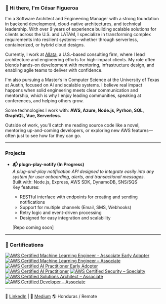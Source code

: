 ### 👋 Hi there, I'm César Figueroa

I'm a Software Architect and Engineering Manager with a strong foundation in backend development, cloud-native architectures, and technical leadership. With over 9 years of experience building scalable solutions for clients across the U.S. and LATAM, I specialize in transforming complex requirements into resilient systems—whether through serverless, containerized, or hybrid cloud designs.

Currently, I work at [Allata](https://www.allata.com), a U.S.-based consulting firm, where I lead architecture and engineering efforts for high-impact clients. My role often blends hands-on development with mentoring, infrastructure design, and enabling agile teams to deliver with confidence.

I'm also pursuing a Master’s in Computer Science at the University of Texas at Austin, focused on AI and scalable systems. I believe real impact happens when solid engineering meets clear communication and mentorship, which is why I enjoy leading communities, speaking at conferences, and helping others grow.

Some technologies I work with: **AWS, Azure, Node.js, Pyrhon, SQL, GraphQL, Vue, Serverless.**

Outside of work, you'll catch me reading source code like a novel, mentoring up-and-coming developers, or exploring new AWS features—often just to see how far they can go.

---

### Projects

- **📬 plugn-play-notify (In Progress)**  
  *A plug-and-play notification API designed to integrate easily into any system for user onboarding, alerts, and transactional messages.*  
  Built with: Node.js, Express, AWS SDK, DynamoDB, SNS/SQS  
  Key features:
  - RESTful interface with endpoints for creating and sending notifications
  - Support for multiple channels (Email, SMS, Webhooks)
  - Retry logic and event-driven processing
  - Designed for easy integration and scalability

  [Repo coming soon]

---

### 🏅 Certifications

<!--START_SECTION:badges-->
[![AWS Certified Machine Learning Engineer - Associate Early Adopter](https://images.credly.com/size/110x110/images/e92b66a6-d4b5-4e86-92f9-a80846fb81e2/image.png)](http://www.credly.com/badges/1bed682a-9f7b-460d-b85b-e7219c58823d)
[![AWS Certified Machine Learning Engineer – Associate](https://images.credly.com/size/110x110/images/1a634b4e-3d6b-4a74-b118-c0dcb429e8d2/image.png)](http://www.credly.com/badges/1d22cb96-666f-47d3-b482-bdf92e8c93ea)
[![AWS Certified AI Practitioner Early Adopter](https://images.credly.com/size/110x110/images/834f2c8d-2d2c-4ce7-9580-02a351c31626/image.png)](http://www.credly.com/badges/4ee1bac3-9684-4131-af09-552831fa5652)
[![AWS Certified AI Practitioner](https://images.credly.com/size/110x110/images/4d4693bb-530e-4bca-9327-de07f3aa2348/image.png)](http://www.credly.com/badges/16baa09d-8d66-4e9a-a08c-b180d062a677)
[![AWS Certified Security – Specialty](https://images.credly.com/size/110x110/images/53acdae5-d69f-4dda-b650-d02ed7a50dd7/image.png)](http://www.credly.com/badges/9d27830b-6b07-42bb-8e14-aa086d01eb80)
[![AWS Certified Solutions Architect – Associate](https://images.credly.com/size/110x110/images/0e284c3f-5164-4b21-8660-0d84737941bc/image.png)](http://www.credly.com/badges/235f991a-49f0-49d7-93c5-7184ab04d19d)
[![AWS Certified Developer – Associate](https://images.credly.com/size/110x110/images/b9feab85-1a43-4f6c-99a5-631b88d5461b/image.png)](http://www.credly.com/badges/97b31e4c-05ec-4ee2-879e-9a3c9f2b954d)
<!--END_SECTION:badges-->

---

🔗 [LinkedIn](https://www.linkedin.com/in/cesar-figueroa-a3a25a103/) | 📝 [Medium](https://medium.com/@csarfigueroa_40930)  🌎 Honduras / Remote

<!---
csarfigueroa/csarfigueroa is a ✨ special ✨ repository because its `README.md` (this file) appears on your GitHub profile.
You can click the Preview link to take a look at your changes.
--->
